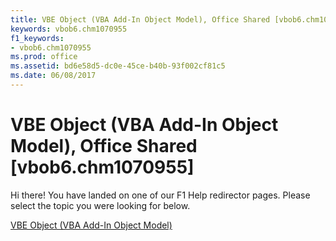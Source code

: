 ```yaml
---
title: VBE Object (VBA Add-In Object Model), Office Shared [vbob6.chm1070955]
keywords: vbob6.chm1070955
f1_keywords:
- vbob6.chm1070955
ms.prod: office
ms.assetid: bd6e58d5-dc0e-45ce-b40b-93f002cf81c5
ms.date: 06/08/2017
---
```



# VBE Object (VBA Add-In Object Model), Office Shared [vbob6.chm1070955]

Hi there! You have landed on one of our F1 Help redirector pages. Please select the topic you were looking for below.

[VBE Object (VBA Add-In Object Model)](http://msdn.microsoft.com/library/82f7d911-5ad9-5e48-c2c0-8a2ebbf14ede%28Office.15%29.aspx)

